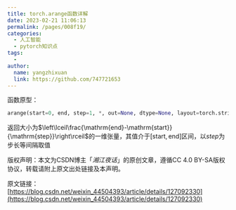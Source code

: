 ```yaml
---
title: torch.arange函数详解
date: 2023-02-21 11:06:13
permalink: /pages/008f19/
categories:
  - 人工智能
  - pytorch知识点
tags:
  - 
author: 
  name: yangzhixuan
  link: https://github.com/747721653
---
```

函数原型：
```python
arange(start=0, end, step=1, *, out=None, dtype=None, layout=torch.strided, device=None, requires_grad=False) -> Tensor
```
返回大小为$\left\lceil\frac{\mathrm{end}-\mathrm{start}}{\mathrm{step}}\right\rceil$的一维张量，其值介于$[\mathrm{start},\mathrm{end}]$区间，以$step$为步长等间隔取值

<!-- more -->

版权声明：本文为CSDN博主「_湘江夜话_」的原创文章，遵循CC 4.0 BY-SA版权协议，转载请附上原文出处链接及本声明。

原文链接：[https://blog.csdn.net/weixin_44504393/article/details/127092330](https://blog.csdn.net/weixin_44504393/article/details/127092330)
